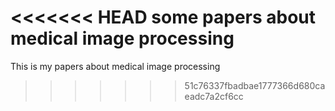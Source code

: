 <<<<<<< HEAD
some papers about medical image processing
=======
This is my papers about medical image processing
>>>>>>> 51c76337fbadbae1777366d680caeadc7a2cf6cc

